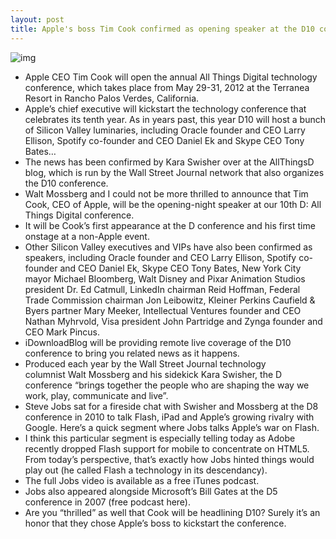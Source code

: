 ```yaml
---
layout: post
title: Apple's boss Tim Cook confirmed as opening speaker at the D10 conference
---
```

![img](http://media.idownloadblog.com/wp-content/uploads/2012/02/tim-cook.jpg)
* Apple CEO Tim Cook will open the annual All Things Digital technology conference, which takes place from May 29-31, 2012 at the Terranea Resort in Rancho Palos Verdes, California.
* Apple’s chief executive will kickstart the technology conference that celebrates its tenth year. As in years past, this year D10 will host a bunch of Silicon Valley luminaries, including Oracle founder and CEO Larry Ellison, Spotify co-founder and CEO Daniel Ek and Skype CEO Tony Bates…
* The news has been confirmed by Kara Swisher over at the AllThingsD blog, which is run by the Wall Street Journal network that also organizes the D10 conference.
* Walt Mossberg and I could not be more thrilled to announce that Tim Cook, CEO of Apple, will be the opening-night speaker at our 10th D: All Things Digital conference.
* It will be Cook’s first appearance at the D conference and his first time onstage at a non-Apple event.
* Other Silicon Valley executives and VIPs have also been confirmed as speakers, including Oracle founder and CEO Larry Ellison, Spotify co-founder and CEO Daniel Ek, Skype CEO Tony Bates, New York City mayor Michael Bloomberg, Walt Disney and Pixar Animation Studios president Dr. Ed Catmull, LinkedIn chairman Reid Hoffman, Federal Trade Commission chairman Jon Leibowitz, Kleiner Perkins Caufield & Byers partner Mary Meeker, Intellectual Ventures founder and CEO Nathan Myhrvold, Visa president John Partridge and Zynga founder and CEO Mark Pincus.
* iDownloadBlog will be providing remote live coverage of the D10 conference to bring you related news as it happens.
* Produced each year by the Wall Street Journal technology columnist Walt Mossberg and his sidekick Kara Swisher, the D conference “brings together the people who are shaping the way we work, play, communicate and live”.
* Steve Jobs sat for a fireside chat with Swisher and Mossberg at the D8 conference in 2010 to talk Flash, iPad and Apple’s growing rivalry with Google. Here’s a quick segment where Jobs talks Apple’s war on Flash.
* I think this particular segment is especially telling today as Adobe recently dropped Flash support for mobile to concentrate on HTML5. From today’s perspective, that’s exactly how Jobs hinted things would play out (he called Flash a technology in its descendancy).
* The full Jobs video is available as a free iTunes podcast.
* Jobs also appeared alongside Microsoft’s Bill Gates at the D5 conference in 2007 (free podcast here).
* Are you “thrilled” as well that Cook will be headlining D10? Surely it’s an honor that they chose Apple’s boss to kickstart the conference.

